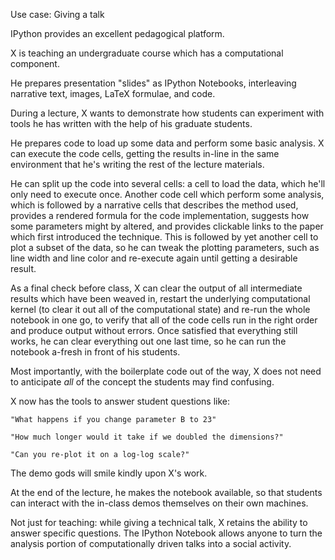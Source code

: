Use case: Giving a talk

IPython provides an excellent pedagogical platform.

X is teaching an undergraduate course which has a computational component.

He prepares presentation "slides" as IPython Notebooks, interleaving narrative
text, images, LaTeX formulae, and code.

During a lecture, X wants to demonstrate how students can experiment with tools
he has written with the help of his graduate students.

He prepares code to load up some data and perform some basic analysis.
X can execute the code cells, getting the results in-line in the same
environment that he's writing the rest of the lecture materials.

He can split up the code into several cells: a cell to load the data, which
he'll only need to execute once. Another code cell which perform some analysis,
which is followed by a narrative cells that describes the method used, provides
a rendered formula for the code implementation, suggests how some parameters
might by altered, and provides clickable links to the paper which first
introduced the technique. This is followed by yet another cell to plot a subset
of the data, so he can tweak the plotting parameters, such as line width and
line color and re-execute again until getting a desirable result.

As a final check before class, X can clear the output of all intermediate
results which have been weaved in, restart the underlying computational kernel
(to clear it out all of the computational state) and re-run the whole notebook
in one go, to verify that all of the code cells run in the right order and
produce output without errors. Once satisfied that everything still works, he
can clear everything out one last time, so he can run the notebook a-fresh in
front of his students.

Most importantly, with the boilerplate code out of the way, X does not need to
anticipate *all* of the concept the students may find confusing.

X now has the tools to answer student questions like:

    "What happens if you change parameter B to 23"

    "How much longer would it take if we doubled the dimensions?"

    "Can you re-plot it on a log-log scale?"

The demo gods will smile kindly upon X's work.

At the end of the lecture, he makes the notebook available, so that students
can interact with the in-class demos themselves on their own machines.


Not just for teaching: while giving a technical talk, X retains the ability to
answer specific questions.  The IPython Notebook allows anyone to turn the
analysis portion of computationally driven talks into a social activity.
